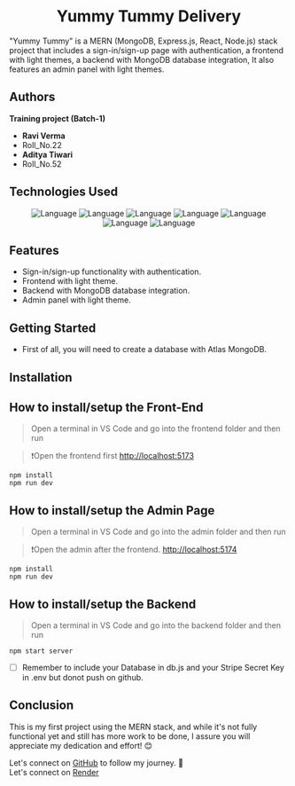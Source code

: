 <h1 align="center">Yummy Tummy Delivery</h1>

"Yummy Tummy" is a MERN (MongoDB, Express.js, React, Node.js) stack project that includes a sign-in/sign-up page with authentication, a frontend with light themes, a backend with MongoDB database integration, It also features an admin panel with light themes.
  
  ## Authors
   **Training project (Batch-1)**

- **Ravi Verma**
- Roll_No.22
- **Aditya Tiwari**
- Roll_No.52
 ## Technologies Used 
 
  <p align="center">
    <img alt="Language" src="https://img.shields.io/badge/React-20232A?style=for-the-badge&logo=react&logoColor=61DAFB"/>
    <img alt="Language" src="https://img.shields.io/badge/JavaScript-323330?style=for-the-badge&logo=javascript&logoColor=F7DF1E"/>
    <img alt="Language" src="https://img.shields.io/badge/Node.js-43853D?style=for-the-badge&logo=node.js&logoColor=white"/>
    <img alt="Language" src="https://img.shields.io/badge/Express.js-404D59?style=for-the-badge"/>
    <img alt="Language" src="https://img.shields.io/badge/MongoDB-4EA94B?style=for-the-badge&logo=mongodb&logoColor=white"/>
    <img alt="Language" src="https://img.shields.io/badge/CSS-239120?&style=for-the-badge&logo=css3&logoColor=black"/>
    <img alt="Language" src="https://img.shields.io/badge/HTML-239120?style=for-the-badge&logo=html5&logoColor=black"/>
    
    
  </p>

## Features

- Sign-in/sign-up functionality with authentication.
- Frontend with light theme.
- Backend with MongoDB database integration.
- Admin panel with light theme.


## Getting Started

- First of all, you will need to create a database with Atlas MongoDB.


## Installation

<h2>How to install/setup the Front-End</h2>

> Open a terminal in VS Code and go into the frontend folder and then run

>❗Open the frontend first [http://localhost:5173](http://localhost:5173)


```
npm install
npm run dev
```


<h2>How to install/setup the Admin Page</h2>

> Open a terminal in VS Code and go into the admin folder and then run

>❗Open the admin after the frontend. [http://localhost:5174](http://localhost:5174)

```
npm install
npm run dev
```
   
<h2>How to install/setup the Backend</h2>

> Open a terminal in VS Code and go into the backend folder and then run

```
npm start server
```

- [ ] Remember to include your Database in db.js and your Stripe Secret Key in .env but donot push on github.

## Conclusion

This is my first project using the MERN stack, and while it's not fully functional yet and still has more work to be done, I assure you will appreciate my dedication and effort! 😊

Let's connect on [GitHub](https://github.com/RaviVerma8318/Food-Delivery.git) to follow my journey. 🚀
<br/>
Let's connect on [Render](https://dashboard.render.com/static/new)
